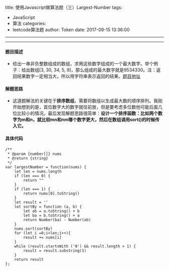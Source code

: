 title: 使用Javascript做算法题（三）Largest-Number
tags:
  - JavaScript
  - 算法
categories:
  - leetcode算法题
author: Token
date: 2017-09-15 13:36:00
---

---
#### 题目描述
* 给出一串非负整数组成的数组，求用这些数字组成的一个最大数字。举个例子：给出数组[3, 30, 34, 5, 9]，那么组成的最大数字就是9534330。注：返回结果数字一定相当大，所以用字符串表示返回的结果。[题目地址](https://leetcode.com/problems/largest-number/description/)
#### 解题思路
* 这道题解法的关键在于**排序数组**，需要将数组以生成最大数的顺序排列。我刚开始想到的是，首位数字大的数字就往前放，但是要考虑多位数他可能后面几位比较小的情况。最后发现解题思路很简单：**设计一个排序函数：比如两个数字为m和n，就比较mn和nm哪个数字更大，然后在数组调用sort()的时候传入它。**
#### 具体代码
```
/**
 * @param {number[]} nums
 * @return {string}
 */
var largestNumber = function(nums) {
    let len = nums.length
    if (len === 0) {
        return ""
    }
    if (len === 1) {
        return nums[0].toString()
    }
    let result = ''
    let sortBy = function (a, b) {
        let ab = a.toString() + b 
        let ba = b.toString() + a
        return Number(ba) - Number(ab)
    }
    nums.sort(sortBy)
    for (let i =0;i<len;i++){
        result += nums[i]
    }
    while (result.startsWith ('0') && result.length > 1) {
        result = result.substring(1)
    }
    return result
};
```
